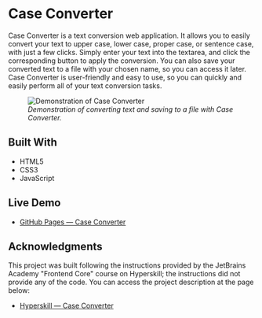 # Case Converter
Case Converter is a text conversion web application. 
It allows you to easily convert your text to upper case, lower case, proper case, or sentence case, with just a few clicks. 
Simply enter your text into the textarea, and click the corresponding button to apply the conversion. 
You can also save your converted text to a file with your chosen name, so you can access it later. 
Case Converter is user-friendly and easy to use, so you can quickly and easily perform all of your text conversion tasks.

<figure>
<img src="https://i.ibb.co/4TH7DQJ/case-converter.gif" alt="Demonstration of Case Converter">
<figcaption><em>Demonstration of converting text and saving to a file with Case Converter.</em></figcaption>
</figure>

## Built With
* HTML5
* CSS3
* JavaScript

## Live Demo
* [GitHub Pages — Case Converter](https://zeidanas.github.io/case-converter/)

## Acknowledgments
This project was built following the instructions provided by the JetBrains Academy "Frontend Core" course on Hyperskill;
the instructions did not provide any of the code. You can access the project description at the page below:
* [Hyperskill — Case Converter](https://hyperskill.org/projects/193)
